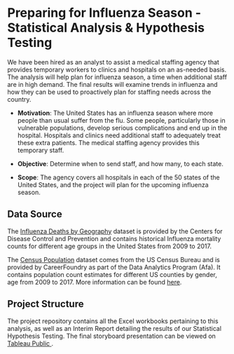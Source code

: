 # Preparing for Influenza Season - Statistical Analysis & Hypothesis Testing
We have been hired as an analyst to assist a medical staffing agency that provides temporary workers to clinics and hospitals on an as-needed basis. The analysis will help plan for influenza season, a time when additional staff are in high demand. The final results will examine trends in influenza and how they can be used to proactively plan for staffing needs across the country.

* <b>Motivation</b>: The United States has an influenza season where more people than usual suffer from the flu. Some people, particularly those in vulnerable populations, develop serious complications and end up in the hospital. Hospitals and clinics need additional staff to adequately treat these extra patients. The medical staffing agency provides this temporary staff.

* <b>Objective</b>: Determine when to send staff, and how many, to each state.

* <b>Scope</b>: The agency covers all hospitals in each of the 50 states of the United States, and the project will plan for the upcoming influenza season.

## Data Source
The <a href="https://wonder.cdc.gov/ucd-icd10.html">Influenza Deaths by Geography</a> dataset is provided by the Centers for Disease Control and Prevention and contains historical Influenza mortality counts for different age groups in the United States from 2009 to 2017. <br>

The <ins>Census Population</ins> </a>dataset comes from the US Census Bureau and is provided by CareerFoundry as part of the Data Analytics Program (Afa). It contains population count estimates for different US counties by gender, age from 2009 to 2017. More information can be found <a href="https://www.census.gov/data/datasets/time-series/demo/popest/2020s-national-detail.html">here</a>.

## Project Structure
The project repository contains all the Excel workbooks pertaining to this analysis, as well as an Interim Report detailing the results of our Statistical Hypothesis Testing. The final storyboard presentation can be viewed on <a href="https://public.tableau.com/app/profile/aymen.touihri/viz/_PreparingforInfluenzaSeasonStoryboard_v2/DataStory">Tableau Public </a>.
